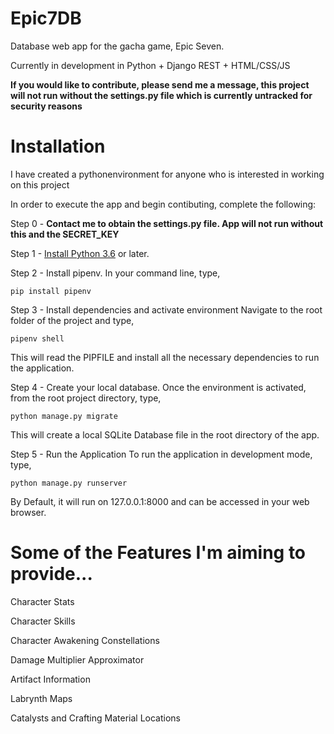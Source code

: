 # Epic7DB
Database web app for the gacha game, Epic Seven.

Currently in development in Python + Django REST + HTML/CSS/JS

__If you would like to contribute, please send me a message, this project will not run without the settings.py file which is currently untracked for security reasons__

# Installation

I have created a pythonenvironment for anyone who is interested in working on this project

In order to execute the app and begin contibuting, complete the following:

Step 0 - __Contact me to obtain the settings.py file. App will not run without this and the SECRET_KEY__

Step 1 - [Install Python 3.6](https://www.python.org/downloads/) or later.

Step 2  - Install pipenv.
In your command line, type,
```
pip install pipenv
```

Step 3 - Install dependencies and activate environment
Navigate to the root folder of the project and type,
``` 
pipenv shell
```
This will read the PIPFILE and install all the necessary dependencies to run the application.

Step 4 - Create your local database.
Once the environment is activated, from the root project directory, type,
```
python manage.py migrate
```
This will create a local SQLite Database file in the root directory of the app.

Step 5 - Run the Application
To run the application in development mode, type,
```
python manage.py runserver
```
By Default, it will run on 127.0.0.1:8000 and can be accessed in your web browser.


# Some of the Features I'm aiming to provide...

Character Stats

Character Skills

Character Awakening Constellations

Damage Multiplier Approximator

Artifact Information

Labrynth Maps

Catalysts and Crafting Material Locations

